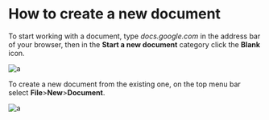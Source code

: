 # How to create a new document

To start working with a document, type *docs.google.com* in the address bar of your browser, then in the **Start a new document** category click the **Blank** icon.

![a](image.jpg)

To create a new document from the existing one, on the top menu bar select **File**>**New**>**Document**.

![a](image.jpg)